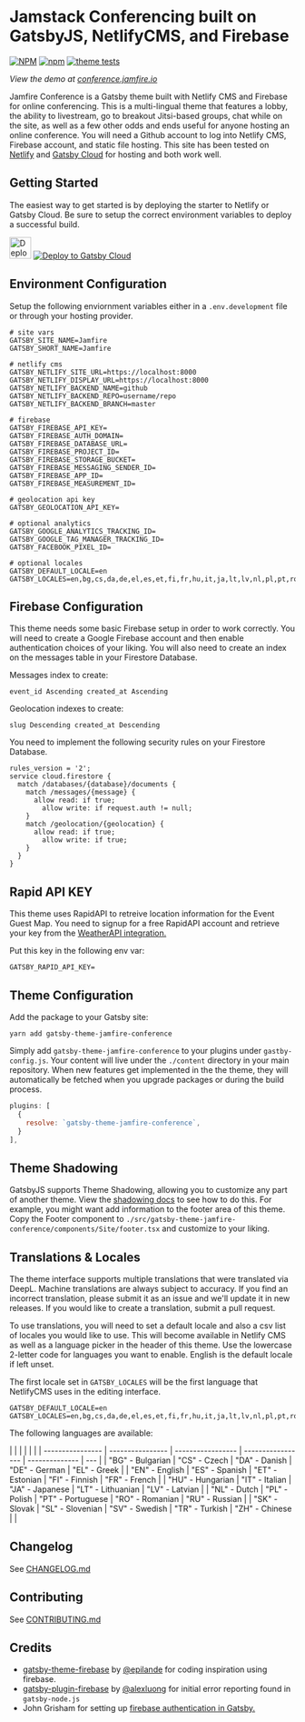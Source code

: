 # Jamstack Conferencing built on GatsbyJS, NetlifyCMS, and Firebase

[![NPM](https://img.shields.io/npm/l/gatsby-theme-jamfire-conference)](https://github.com/jamfire/jamfire/packages/gatsby-theme-jamfire-conference/blob/master/LICENSE) [![npm](https://img.shields.io/npm/v/gatsby-theme-jamfire-conference?style=flat)](https://www.npmjs.com/package/gatsby-theme-jamfire-conference) [![theme tests](https://github.com/jamfire/jamfire/actions/workflows/cypress-jamfire-conference-theme.yml/badge.svg)](https://github.com/jamfire/jamfire/actions/workflows/cypress-jamfire-conference-theme.yml)

_View the demo at [conference.jamfire.io](https://conference.jamfire.io)_

Jamfire Conference is a Gatsby theme built with Netlify CMS and Firebase for online conferencing. This is a multi-lingual theme that features a lobby, the ability to livestream, go to breakout Jitsi-based groups, chat while on the site, as well as a few other odds and ends useful for anyone hosting an online conference. You will need a Github account to log into Netlify CMS, Firebase account, and static file hosting. This site has been tested on [Netlify](https://netlify.com) and [Gatsby Cloud](https://www.gatsbyjs.com/products/cloud/) for hosting and both work well.

## Getting Started

The easiest way to get started is by deploying the starter to Netlify or Gatsby Cloud. Be sure to setup the correct environment variables to deploy a successful build.

[<img src="https://www.netlify.com/img/deploy/button.svg" alt="Deploy to Netlify" height="38">](https://app.netlify.com/start/deploy?repository=https://github.com/jamfire/gatsby-starter-jamfire-conference) [<img src="https://www.gatsbyjs.com/deploynow.svg" alt="Deploy to Gatsby Cloud">](https://www.gatsbyjs.com/dashboard/deploynow?url=https://github.com/jamfire/gatsby-starter-jamfire-conference)

## Environment Configuration

Setup the following enviornment variables either in a `.env.development` file or through your hosting provider.

```env
# site vars
GATSBY_SITE_NAME=Jamfire
GATSBY_SHORT_NAME=Jamfire

# netlify cms
GATSBY_NETLIFY_SITE_URL=https://localhost:8000
GATSBY_NETLIFY_DISPLAY_URL=https://localhost:8000
GATSBY_NETLIFY_BACKEND_NAME=github
GATSBY_NETLIFY_BACKEND_REPO=username/repo
GATSBY_NETLIFY_BACKEND_BRANCH=master

# firebase
GATSBY_FIREBASE_API_KEY=
GATSBY_FIREBASE_AUTH_DOMAIN=
GATSBY_FIREBASE_DATABASE_URL=
GATSBY_FIREBASE_PROJECT_ID=
GATSBY_FIREBASE_STORAGE_BUCKET=
GATSBY_FIREBASE_MESSAGING_SENDER_ID=
GATSBY_FIREBASE_APP_ID=
GATSBY_FIREBASE_MEASUREMENT_ID=

# geolocation api key
GATSBY_GEOLOCATION_API_KEY=

# optional analytics
GATSBY_GOOGLE_ANALYTICS_TRACKING_ID=
GATSBY_GOOGLE_TAG_MANAGER_TRACKING_ID=
GATSBY_FACEBOOK_PIXEL_ID=

# optional locales
GATSBY_DEFAULT_LOCALE=en
GATSBY_LOCALES=en,bg,cs,da,de,el,es,et,fi,fr,hu,it,ja,lt,lv,nl,pl,pt,ro,ru,sk,sl,sv,zh
```

## Firebase Configuration

This theme needs some basic Firebase setup in order to work correctly. You will need to create a Google Firebase account and then enable authentication choices of your liking. You will also need to create an index on the messages table in your Firestore Database.

Messages index to create:

```
event_id Ascending created_at Ascending
```

Geolocation indexes to create:

```
slug Descending created_at Descending
```

You need to implement the following security rules on your Firestore Database.

```
rules_version = '2';
service cloud.firestore {
  match /databases/{database}/documents {
    match /messages/{message} {
      allow read: if true;
    	allow write: if request.auth != null;
    }
    match /geolocation/{geolocation} {
      allow read: if true;
    	allow write: if true;
    }
  }
}
```

## Rapid API KEY

This theme uses RapidAPI to retreive location information for the Event Guest Map. You need to signup for a free RapidAPI account and retrieve your key from the [WeatherAPI integration.](https://rapidapi.com/weatherapi/api/weatherapi-com/)

Put this key in the following env var:

```
GATSBY_RAPID_API_KEY=
```

## Theme Configuration

Add the package to your Gatsby site:

```
yarn add gatsby-theme-jamfire-conference
```

Simply add `gatsby-theme-jamfire-conference` to your plugins under `gastby-config.js`. Your content will live under the `./content` directory in your main repository. When new features get implemented in the the theme, they will automatically be fetched when you upgrade packages or during the build process.

```js
plugins: [
  {
    resolve: `gatsby-theme-jamfire-conference`,
  }
],
```

## Theme Shadowing

GatsbyJS supports Theme Shadowing, allowing you to customize any part of another theme. View the [shadowing docs](https://www.gatsbyjs.com/docs/how-to/plugins-and-themes/shadowing/) to see how to do this. For example, you might want add information to the footer area of this theme. Copy the Footer component to `./src/gatsby-theme-jamfire-conference/components/Site/footer.tsx` and customize to your liking.

## Translations & Locales

The theme interface supports multiple translations that were translated via DeepL. Machine translations are always subject to accuracy. If you find an incorrect translation, please submit it as an issue and we'll update it in new releases. If you would like to create a translation, submit a pull request.

To use translations, you will need to set a default locale and also a csv list of locales you would like to use. This will become available in Netlify CMS as well as a language picker in the header of this theme. Use the lowercase 2-letter code for languages you want to enable. English is the default locale if left unset.

The first locale set in `GATSBY_LOCALES` will be the first language that NetlifyCMS uses in the editing interface.

```
GATSBY_DEFAULT_LOCALE=en
GATSBY_LOCALES=en,bg,cs,da,de,el,es,et,fi,fr,hu,it,ja,lt,lv,nl,pl,pt,ro,ru,sk,sl,sv,zh
```

The following languages are available:

|                  |                  |                   |                   |                |
| ---------------- | ---------------- | ----------------- | ----------------- | -------------- | --- |
| "BG" - Bulgarian | "CS" - Czech     | "DA" - Danish     | "DE" - German     | "EL" - Greek   |
| "EN" - English   | "ES" - Spanish   | "ET" - Estonian   | "FI" - Finnish    | "FR" - French  |
| "HU" - Hungarian | "IT" - Italian   | "JA" - Japanese   | "LT" - Lithuanian | "LV" - Latvian |
| "NL" - Dutch     | "PL" - Polish    | "PT" - Portuguese | "RO" - Romanian   | "RU" - Russian |
| "SK" - Slovak    | "SL" - Slovenian | "SV" - Swedish    | "TR" - Turkish    | "ZH" - Chinese |     |

## Changelog

See [CHANGELOG.md](CHANGELOG.md)

## Contributing

See [CONTRIBUTING.md](CONTRIBUTING.md)

## Credits

- [gatsby-theme-firebase](https://github.com/epilande/gatsby-theme-firebase) by [@epilande](https://github.com/epilande) for coding inspiration using firebase.
- [gatsby-plugin-firebase](https://github.com/alexluong/gatsby-packages) by [@alexluong](https://github.com/alexluong) for initial error reporting found in `gatsby-node.js`
- John Grisham for setting up [firebase authentication in Gatsby.](https://medium.com/swlh/adding-firebase-authentication-in-gatsby-with-a-little-typescript-magic-adf6ad1fbfb2)
